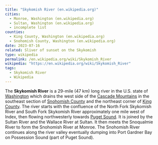 ```yaml
---
title: "Skykomish River (en.wikipedia.org)"
cities:
  - Monroe, Washington (en.wikipedia.org)
  - Sultan, Washington (en.wikipedia.org)
  - incomplete list
counties:
  - King County, Washington (en.wikipedia.org)
  - Snohomish County, Washington (en.wikipedia.org)
date: 2023-07-16
related: Sliver of sunset on the Skykomish
type: wikipedia
permalink: /en.wikipedia.org/wiki/Skykomish_River
wikipedia: "https://en.wikipedia.org/wiki/Skykomish_River"
tags:
  - Skykomish River
  - Wikipedia
---
```

The **Skykomish River** is a 29-mile (47 km) long river in the U.S. state of [Washington](/en.wikipedia.org/wiki/Washington_(state)) which drains the west side of the [Cascade Mountains](/en.wikipedia.org/wiki/Cascade_Range) in the southeast section of [Snohomish County](/en.wikipedia.org/wiki/Snohomish_County,_Washington) and the northeast corner of [King County](/en.wikipedia.org/wiki/King_County,_Washington). The river starts with the confluence of the North Fork Skykomish River and South Fork Skykomish River approximately one mile west of Index, then flowing northwesterly towards [Puget Sound](/en.wikipedia.org/wiki/Puget_Sound). It is joined by the Sultan River and the Wallace River at Sultan. It then meets the Snoqualmie River to form the Snohomish River at Monroe. The Snohomish River continues along the river valley eventually dumping into Port Gardner Bay on Possession Sound (part of Puget Sound).
